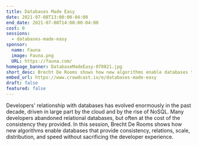 ```yaml
---
title: Databases Made Easy
date: 2021-07-08T13:00:00-04:00
end_date: 2021-07-08T14:00:00-04:00
cost: 0
sessions:
  - databases-made-easy
sponsor:
  name: Fauna
  image: Fauna.png
  URL: https://fauna.com/
homepage_banner: DatabaseMadeEasy-070821.jpg
short_desc: Brecht De Rooms shows how new algorithms enable databases that provide consistency, relations, scale, distribution, and speed without sacrificing the developer experience.
embed_url: https://www.crowdcast.io/e/databases-made-easy
draft: false
featured: false
---
```


Developers' relationship with databases has evolved enormously in the past decade, driven in large part by the cloud and by the rise of NoSQL. Many developers abandoned relational databases, but often at the cost of the consistency they provided. In this session, Brecht De Rooms shows how new algorithms enable databases that provide consistency, relations, scale, distribution, and speed without sacrificing the developer experience.

